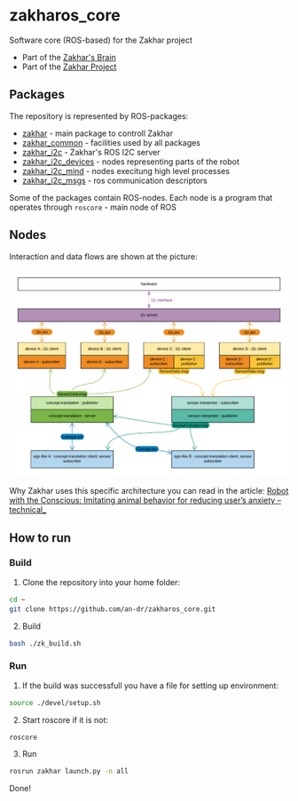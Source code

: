 # zakharos_core
Software core (ROS-based) for the Zakhar project

- Part of the [Zakhar's Brain](https://github.com/an-dr/zakhar_brain)
- Part of the [Zakhar Project](https://github.com/an-dr/zakhar)

## Packages
The repository is represented by ROS-packages:

- [zakhar](src/zakhar_common) - main package to controll Zakhar
- [zakhar_common](src/zakhar_common) - facilities used by all packages
- [zakhar_i2c](src/zakhar_i2c) - Zakhar's ROS I2C server
- [zakhar_i2c_devices](src/zakhar_i2c_devices) - nodes representing parts of the robot
- [zakhar_i2c_mind](src/zakhar_i2c_mind) - nodes execitung high level processes
- [zakhar_i2c_msgs](src/zakhar_i2c_msgs) - ros communication descriptors

Some of the packages contain ROS-nodes. Each node is a program that operates through `roscore` - main node of ROS

## Nodes

Interaction and data flows are shown at the picture:

<img src="docs/assets/nodes_arc.png" width="800">

Why Zakhar uses this specific architecture you can read in the article:
[Robot with the Conscious: Imitating animal behavior for reducing user’s anxiety – technical_](https://blog.agramakov.me/2020/05/29/robot-with-the-conscious/)

## How to run

### Build

1. Clone the repository into your home folder:
```bash
cd ~
git clone https://github.com/an-dr/zakharos_core.git
```

2. Build
```bash
bash ./zk_build.sh
```

### Run

1. If the build was successfull you have a file for setting up environment:
```bash
source ./devel/setup.sh
```

2. Start roscore if it is not:
```bash
roscore
```

3. Run
```bash
rosrun zakhar launch.py -n all
```

Done!